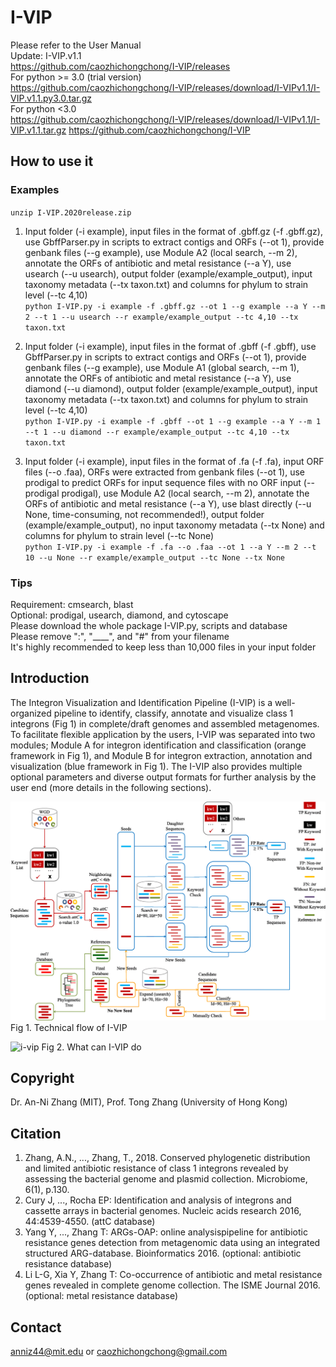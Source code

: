 # I-VIP
Please refer to the User Manual\
Update: I-VIP.v1.1\
https://github.com/caozhichongchong/I-VIP/releases  \
For python >= 3.0 (trial version)\
https://github.com/caozhichongchong/I-VIP/releases/download/I-VIPv1.1/I-VIP.v1.1.py3.0.tar.gz \
For python <3.0\
https://github.com/caozhichongchong/I-VIP/releases/download/I-VIPv1.1/I-VIP.v1.1.tar.gz
https://github.com/caozhichongchong/I-VIP

## How to use it

### Examples

`unzip I-VIP.2020release.zip`

1. Input folder (-i example), input files in the format of .gbff.gz (-f .gbff.gz), use GbffParser.py in scripts to extract contigs and ORFs (--ot 1), provide genbank files (--g example), use Module A2 (local search, --m 2), annotate the ORFs of antibiotic and metal resistance (--a Y), use usearch (--u usearch), output folder (example/example_output), input taxonomy metadata (--tx taxon.txt) and columns for phylum to strain level (--tc 4,10)\
`python I-VIP.py -i example -f .gbff.gz --ot 1 --g example --a Y --m 2 --t 1 --u usearch --r example/example_output --tc 4,10 --tx taxon.txt`

2. Input folder (-i example), input files in the format of .gbff (-f .gbff), use GbffParser.py in scripts to extract contigs and ORFs (--ot 1), provide genbank files (--g example), use Module A1 (global search, --m 1), annotate the ORFs of antibiotic and metal resistance (--a Y), use diamond (--u diamond), output folder (example/example_output), input taxonomy metadata (--tx taxon.txt) and columns for phylum to strain level (--tc 4,10)\
`python I-VIP.py -i example -f .gbff --ot 1 --g example --a Y --m 1 --t 1 --u diamond --r example/example_output --tc 4,10 --tx taxon.txt`

3. Input folder (-i example), input files in the format of .fa (-f .fa), input ORF files (--o .faa), ORFs were extracted from genbank files (--ot 1), use prodigal to predict ORFs for input sequence files with no ORF input (--prodigal prodigal), use Module A2 (local search, --m 2), annotate the ORFs of antibiotic and metal resistance (--a Y), use blast directly (--u None, time-consuming, not recommended!), output folder (example/example_output), no input taxonomy
metadata (--tx None) and columns for phylum to strain level (--tc None)\
`python I-VIP.py -i example -f .fa --o .faa --ot 1 --a Y --m 2 --t 10 --u None --r example/example_output --tc None --tx None`

### Tips

Requirement: cmsearch, blast\
Optional: prodigal, usearch, diamond, and cytoscape\
Please download the whole package I-VIP.py, scripts and database\
Please remove  ":", "____", and "#" from your filename\
It's highly recommended to keep less than 10,000 files in your input folder

## Introduction

The Integron Visualization and Identification Pipeline (I-VIP) is a well-organized pipeline to identify, classify, annotate and visualize class 1 integrons (Fig 1) in complete/draft genomes and assembled metagenomes. To facilitate flexible application by the users, I-VIP was separated into two modules; Module A for integron identification and classification (orange framework in Fig 1), and Module B for integron extraction, annotation and visualization (blue framework in Fig 1). The I-VIP also provides multiple optional parameters and diverse output formats for further analysis by the user end (more details in the following sections).

![i-vip_methodology](https://raw.githubusercontent.com/caozhichongchong/I-VIP/master/Methodology.png)
Fig 1. Technical flow of I-VIP

![i-vip](https://user-images.githubusercontent.com/24948204/40829644-a27369ca-65b6-11e8-8c47-11f3218715d4.png)
Fig 2. What can I-VIP do

## Copyright
Dr. An-Ni Zhang (MIT), Prof. Tong Zhang (University of Hong Kong)

## Citation
1. Zhang, A.N., ...,  Zhang, T., 2018.
Conserved phylogenetic distribution and limited antibiotic resistance of class 1 integrons revealed
by assessing the bacterial genome and plasmid collection. Microbiome, 6(1), p.130.
2. Cury J, ..., Rocha EP: Identification and analysis of integrons and cassette arrays in bacterial genomes. Nucleic acids research 2016, 44:4539-4550. (attC database)
3. Yang Y, ..., Zhang T: ARGs-OAP: online analysispipeline for antibiotic resistance genes detection from metagenomic data using an integrated structured ARG-database. Bioinformatics 2016. (optional: antibiotic resistance database)
4. Li L-G, Xia Y, Zhang T: Co-occurrence of antibiotic and metal resistance genes revealed in complete genome collection. The ISME Journal 2016.(optional: metal resistance database)

## Contact
anniz44@mit.edu or caozhichongchong@gmail.com
